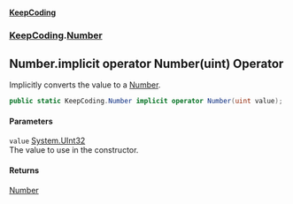 #### [KeepCoding](index.md 'index')
### [KeepCoding](KeepCoding.md 'KeepCoding').[Number](KeepCoding_Number.md 'KeepCoding.Number')
## Number.implicit operator Number(uint) Operator
Implicitly converts the value to a [Number](KeepCoding_Number.md 'KeepCoding.Number').  
```csharp
public static KeepCoding.Number implicit operator Number(uint value);
```
#### Parameters
<a name='KeepCoding_Number_op_ImplicitKeepCoding_Number(uint)_value'></a>
`value` [System.UInt32](https://docs.microsoft.com/en-us/dotnet/api/System.UInt32 'System.UInt32')  
The value to use in the constructor.
  
#### Returns
[Number](KeepCoding_Number.md 'KeepCoding.Number')  
